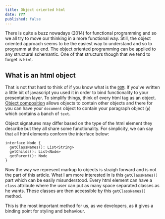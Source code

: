 ```yaml
---
title: Object oriented html
date: ???
published: false
---
```


There is quite a buzz nowadays (2014) for functional programming and so we all try to move our thinking in a more functional way. Still, the object oriented approach seems to be the easiest way to understand and so to programm at the end. The object oriented programming can be applied to any structural schemantic. One of that structurs though that we tend to forget is `html`.

## What is an html object
That is not that hard to think of if you know what is the [`DOM`][dom]. If you've written a little bit of javascript you used it in order to bind functionality to your presentation layer. To simplify things, think of every html tag as an object. [Object composition][composition] allows objects to contain other objects and there for you can have your `document` object to contain your paragraph object (`p`) which contains a banch of `text`.

Object signatures may differ based on the type of the html element they describe but they all share some functionality. For simplicity, we can say that all html elements conform the interface below:

```
interface Node {
  getClassNames(): List<String>
  getChilds(): List<Node>
  getParent(): Node
}
```

Now the way we represent markup to objects is straigh forward and is not the part of this article. What I am more interested in is this `getClassNames()` part which can be easily misunderstood. Every html element can have a `class` attribute where the user can put as many space separated classes as he wants. These classes are then accessible by this `getClassNames()` method.

This is the most important method for us, as we developers, as it gives a binding point for styling and behaviour.

[dom]: http://en.wikipedia.org/wiki/Document_Object_Model
[composition]: http://en.wikipedia.org/wiki/Object_composition